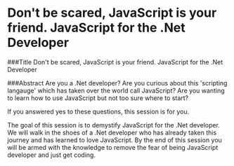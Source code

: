 Don't be scared, JavaScript is your friend.  JavaScript for the .Net Developer
==============
###Title
Don't be scared, JavaScript is your friend.  JavaScript for the .Net Developer

###Abstract
Are you a .Net developer?  Are you curious about this 'scripting langauge' which has taken over the world call JavaScript?  Are you wanting to learn how to use JavaScript but not too sure where to start?

If you answered yes to these questions, this session is for you.

The goal of this session is to demystify JavaScript for the .Net developer.  We will walk in the shoes of a .Net developer who has already taken this journey and has learned to love JavaScript.  By the end of this session you will be armed with the knowledge to remove the fear of being JavaScript developer and just get coding.
